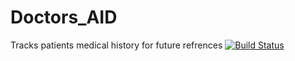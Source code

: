 # Doctors_AID

Tracks patients medical history for future refrences
[![Build Status](https://travis-ci.com/baloB99/Doctors_AID.svg?branch=master)](https://travis-ci.com/baloB99/Doctors_AID)

